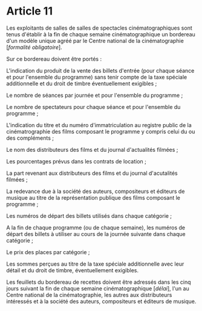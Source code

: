 # Article 11

Les exploitants de salles de salles de spectacles cinématographiques sont tenus d'établir à la fin de chaque semaine cinématographique un bordereau d'un modèle unique agréé par le Centre national de la cinématographie [*formalité obligatoire*].

Sur ce bordereau doivent être portés :

L'indication du produit de la vente des billets d'entrée (pour chaque séance et pour l'ensemble du programme) sans tenir compte de la taxe spéciale additionnelle et du droit de timbre éventuellement exigibles ;

Le nombre de séances par journée et pour l'ensemble du programme ;

Le nombre de spectateurs pour chaque séance et pour l'ensemble du programme ;

L'indication du titre et du numéro d'immatriculation au registre public de la cinématrographie des films composant le programme y compris celui du ou des compléments ;

Le nom des distributeurs des films et du journal d'actualités filmées ;

Les pourcentages prévus dans les contrats de location ;

La part revenant aux distributeurs des films et du journal d'acutalités filmées ;

La redevance due à la société des auteurs, compositeurs et éditeurs de musique au titre de la représentation publique des films composant le programme ;

Les numéros de départ des billets utilisés dans chaque catégorie ;

A la fin de chaque programme (ou de chaque semaine), les numéros de départ des billets à utiliser au cours de la journée suivante dans chaque catégorie ;

Le prix des places par catégorie ;

Les sommes perçues au titre de la taxe spéciale additionnelle avec leur détail et du droit de timbre, éventuellement exigibles.

Les feuillets du bordereau de recettes doivent être adressés dans les cinq jours suivant la fin de chaque semaine cinématographique [*délai*], l'un au Centre national de la cinématographie, les autres aux distributeurs intéressés et à la société des auteurs, compositeurs et éditeurs de musique.
